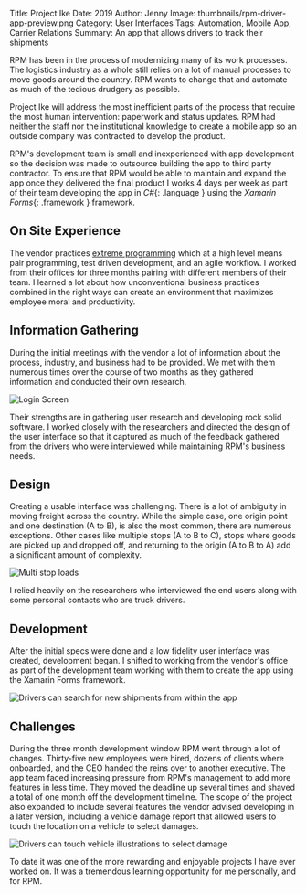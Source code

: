 Title: Project Ike
Date: 2019
Author: Jenny
Image: thumbnails/rpm-driver-app-preview.png
Category: User Interfaces
Tags: Automation, Mobile App, Carrier Relations
Summary: An app that allows drivers to track their shipments

RPM has been in the process of modernizing many of its work processes. The logistics industry as a whole still relies on a lot of manual processes to move goods around the country. RPM wants to change that and automate as much of the tedious drudgery as possible.

Project Ike will address the most inefficient parts of the process that require the most human intervention: paperwork and status updates. RPM had neither the staff nor the institutional knowledge to create a mobile app so an outside company was contracted to develop the product.

RPM's development team is small and inexperienced with app development so the decision was made to outsource building the app to third party contractor. To ensure that RPM would be able to maintain and expand the app once they delivered the final product I works 4 days per week as part of their team developing the app in *C#*{: .language } using the *Xamarin Forms*{: .framework } framework.

On Site Experience
------------------

The vendor practices [extreme programming][extreme] which at a high level means pair programming, test driven development, and an agile workflow. I worked from their offices for three months pairing with different members of their team. I learned a lot about how unconventional business practices combined in the right ways can create an environment that maximizes employee moral and productivity.

Information Gathering
---------------------

During the initial meetings with the vendor a lot of information about the process, industry, and business had to be provided. We met with them numerous times over the course of two months as they gathered information and conducted their own research.

![Login Screen]({static}images/rpm-driver-app-login.png)

Their strengths are in gathering user research and developing rock solid software. I worked closely with the researchers and directed the design of the user interface so that it captured as much of the feedback gathered from the drivers who were interviewed while maintaining RPM's business needs.

Design
------

Creating a usable interface was challenging. There is a lot of ambiguity in moving freight across the country. While the simple case, one origin point and one destination (A to B), is also the most common, there are numerous exceptions. Other cases like multiple stops (A to B to C), stops where goods are picked up and dropped off, and returning to the origin (A to B to A) add a significant amount of complexity.

![Multi stop loads]({static}images/rpm-driver-app-current.png)

I relied heavily on the researchers who interviewed the end users along with some personal contacts who are truck drivers.

Development
-----------

After the initial specs were done and a low fidelity user interface was created, development began. I shifted to working from the vendor's office as part of the development team working with them to create the app using the Xamarin Forms framework.

![Drivers can search for new shipments from within the app]({static}images/rpm-driver-app-search.png)

Challenges
----------

During the three month development window RPM went through a lot of changes. Thirty-five new employees were hired, dozens of clients where onboarded, and the CEO handed the reins over to another executive. The app team faced increasing pressure from RPM's management to add more features in less time. They moved the deadline up several times and shaved a total of one month off the development timeline. The scope of the project also expanded to include several features the vendor advised developing in a later version, including a vehicle damage report that allowed users to touch the location on a vehicle to select damages.

![Drivers can touch vehicle illustrations to select damage]({static}images/rpm-driver-app-damage.png)

To date it was one of the more rewarding and enjoyable projects I have ever worked on. It was a tremendous learning opportunity for me personally, and for RPM.

[extreme]: https://en.wikipedia.org/wiki/Extreme_programming "Extreme Programming"
